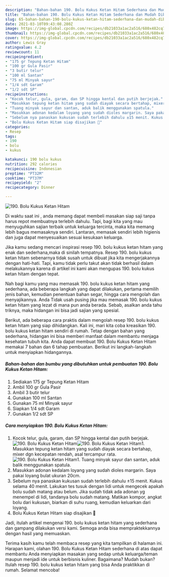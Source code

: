 ```yaml
---
description: "Bahan-bahan 190. Bolu Kukus Ketan Hitam Sederhana dan Mudah Dibuat"
title: "Bahan-bahan 190. Bolu Kukus Ketan Hitam Sederhana dan Mudah Dibuat"
slug: 65-bahan-bahan-190-bolu-kukus-ketan-hitam-sederhana-dan-mudah-dibuat
date: 2021-03-10T09:43:08.280Z
image: https://img-global.cpcdn.com/recipes/db21033a1ac2a516/680x482cq70/190-bolu-kukus-ketan-hitam-foto-resep-utama.jpg
thumbnail: https://img-global.cpcdn.com/recipes/db21033a1ac2a516/680x482cq70/190-bolu-kukus-ketan-hitam-foto-resep-utama.jpg
cover: https://img-global.cpcdn.com/recipes/db21033a1ac2a516/680x482cq70/190-bolu-kukus-ketan-hitam-foto-resep-utama.jpg
author: Lewis Gray
ratingvalue: 4.2
reviewcount: 11
recipeingredient:
- "175 gr Tepung Ketan Hitam"
- "100 gr Gula Pasir"
- "3 butir telur"
- "100 ml Santan"
- "75 ml Minyak sayur"
- "1/4 sdt Garam"
- "1/2 sdt SP"
recipeinstructions:
- "Kocok telur, gula, garam, dan SP hingga kental dan putih berjejak."
- "Masukkan tepung ketan hitam yang sudah diayak secara bertahap, mixer dgn kecepatan rendah, asal tercampur rata."
- "Tuang minyak sayur dan santan, aduk balik menggunakan spatula."
- "Masukkan adonan kedalam loyang yang sudah dioles margarin. Saya pakai loyang bulat ukuran 20cm."
- "Sebelum nya panaskan kukusan sudah terlebih dahulu ±15 menit. Kukus selama 40 menit. Lakukan tes tusuk dengan lidi untuk mengecek apakah bolu sudah matang atau belum. Jika sudah tidak ada adonan yg menempel di lidi, tandanya bolu sudah matang. Matikan kompor, angkat bolu dari kukusan, biarkan di suhu ruang, kemudian keluarkan dari loyang."
- "Bolu Kukus Ketan Hitam siap disajikan 🥰"
categories:
- Resep
tags:
- 190
- bolu
- kukus

katakunci: 190 bolu kukus 
nutrition: 292 calories
recipecuisine: Indonesian
preptime: "PT32M"
cooktime: "PT37M"
recipeyield: "2"
recipecategory: Dinner

---
```



![190. Bolu Kukus Ketan Hitam](https://img-global.cpcdn.com/recipes/db21033a1ac2a516/680x482cq70/190-bolu-kukus-ketan-hitam-foto-resep-utama.jpg)

Di waktu  saat ini , anda memang dapat membeli masakan siap saji tanpa harus repot membuatnya terlebih dahulu. Tapi, bagi kita yang mau menyuguhkan sajian terbaik untuk keluarga tercinta, maka kita memang lebih bagus memasaknya sendiri. Lantaran, memasak sendiri lebih higienis dan juga dapat menyesuaikan sesuai kesukaan keluarga.

Jika kamu sedang mencari inspirasi resep 190. bolu kukus ketan hitam yang enak dan sederhana,maka di sinilah tempatnya. Resep 190. bolu kukus ketan hitam  sebenarnya tidak susah untuk dibuat jika kita mengerjakannya dengan hati-hati. Tapi, kamu tidak perlu takut akan tidak berhasil dalam melakukannya 
karena di artikel ini kami akan mengupas 190. bolu kukus ketan hitam dengan tepat.  



Nah bagi kamu yang mau memasak 190. bolu kukus ketan hitam yang sederhana, ada beberapa langkah yang dapat dilakukan, pertama memilih jenis bahan, kemudian penentuan bahan segar, hingga cara mengolah dan menyajikannya. Anda Tidak usah pusing jika mau memasak 190. bolu kukus ketan hitam yang lezat di mana pun anda berada. Sebab, asalkan anda  tahu triknya, maka hidangan ini bisa jadi sajian yang spesial.

Berikut, ada beberapa cara praktis  dalam mengolah resep 190. bolu kukus ketan hitam yang siap dihidangkan. Kali ini, mari kita coba kreasikan 190. bolu kukus ketan hitam sendiri di rumah. Tetap dengan bahan yang sederhana, hidangan ini bisa memberi manfaat dalam membantu menjaga kesehatan tubuh kita. Anda dapat membuat 190. Bolu Kukus Ketan Hitam memakai 7 bahan dan 6 tahap pembuatan. Berikut ini langkah-langkah untuk menyiapkan hidangannya.

<!--inarticleads1-->

##### Bahan-bahan dan bumbu yang dibutuhkan untuk pembuatan 190. Bolu Kukus Ketan Hitam:

1. Sediakan 175 gr Tepung Ketan Hitam
1. Ambil 100 gr Gula Pasir
1. Ambil 3 butir telur
1. Gunakan 100 ml Santan
1. Gunakan 75 ml Minyak sayur
1. Siapkan 1/4 sdt Garam
1. Gunakan 1/2 sdt SP




<!--inarticleads2-->

##### Cara menyiapkan 190. Bolu Kukus Ketan Hitam:

1. Kocok telur, gula, garam, dan SP hingga kental dan putih berjejak.
<img src="https://img-global.cpcdn.com/steps/7e705e3fceb206b8/160x128cq70/190-bolu-kukus-ketan-hitam-langkah-memasak-1-foto.jpg" alt="190. Bolu Kukus Ketan Hitam"><img src="https://img-global.cpcdn.com/steps/f5f42385a9902875/160x128cq70/190-bolu-kukus-ketan-hitam-langkah-memasak-1-foto.jpg" alt="190. Bolu Kukus Ketan Hitam">1. Masukkan tepung ketan hitam yang sudah diayak secara bertahap, mixer dgn kecepatan rendah, asal tercampur rata.
<img src="https://img-global.cpcdn.com/steps/a21daa02ad2e9f46/160x128cq70/190-bolu-kukus-ketan-hitam-langkah-memasak-2-foto.jpg" alt="190. Bolu Kukus Ketan Hitam">1. Tuang minyak sayur dan santan, aduk balik menggunakan spatula.
1. Masukkan adonan kedalam loyang yang sudah dioles margarin. Saya pakai loyang bulat ukuran 20cm.
1. Sebelum nya panaskan kukusan sudah terlebih dahulu ±15 menit. Kukus selama 40 menit. Lakukan tes tusuk dengan lidi untuk mengecek apakah bolu sudah matang atau belum. Jika sudah tidak ada adonan yg menempel di lidi, tandanya bolu sudah matang. Matikan kompor, angkat bolu dari kukusan, biarkan di suhu ruang, kemudian keluarkan dari loyang.
1. Bolu Kukus Ketan Hitam siap disajikan 🥰




Jadi, itulah artikel mengenai  190. bolu kukus ketan hitam  yang sederhana dan gampang dilakukan versi kami. Semoga anda bisa mempraktekkannya dengan hasil yang memuaskan. 

Terima kasih kamu telah membaca resep yang kita tampilkan di halaman ini. Harapan kami, olahan  190. Bolu Kukus Ketan Hitam sederhana di atas dapat membantu Anda menyiapkan masakan yang sedap untuk keluarga/teman maupun menjadi ide untuk berbisnis kuliner. Bagaimana? Mudah bukan? Itulah resep 190. bolu kukus ketan hitam yang bisa Anda praktikkan di rumah. Selamat mencoba!

